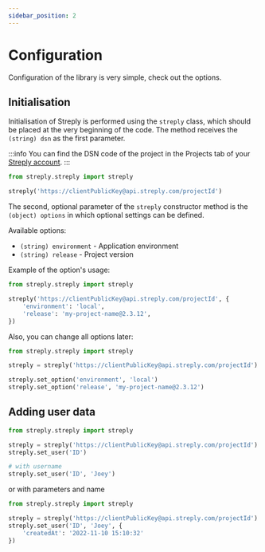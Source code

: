 ```yaml
---
sidebar_position: 2
---
```


# Configuration

Configuration of the library is very simple, check out the options.

## Initialisation

Initialisation of Streply is performed using the `streply` class, which should be placed at the very beginning of the code. The method receives the `(string) dsn` as the first parameter.

:::info
You can find the DSN code of the project in the Projects tab of your [Streply account](https://app.streply.com/projects).
:::

```python
from streply.streply import streply

streply('https://clientPublicKey@api.streply.com/projectId')
```

The second, optional parameter of the `streply` constructor method is the `(object) options` in which optional settings can be defined.

Available options:

- `(string) environment` - Application environment
- `(string) release` - Project version

Example of the option's usage:

```python
from streply.streply import streply

streply('https://clientPublicKey@api.streply.com/projectId', {
    'environment': 'local',
    'release': 'my-project-name@2.3.12',
})
```

Also, you can change all options later:

```python
from streply.streply import streply

streply = streply('https://clientPublicKey@api.streply.com/projectId')

streply.set_option('environment', 'local')
streply.set_option('release', 'my-project-name@2.3.12')
```

## Adding user data

```python
from streply.streply import streply

streply = streply('https://clientPublicKey@api.streply.com/projectId')
streply.set_user('ID')

# with username
streply.set_user('ID', 'Joey')
```

or with parameters and name

```python
from streply.streply import streply

streply = streply('https://clientPublicKey@api.streply.com/projectId')
streply.set_user('ID', 'Joey', {
    'createdAt': '2022-11-10 15:10:32'
})
```